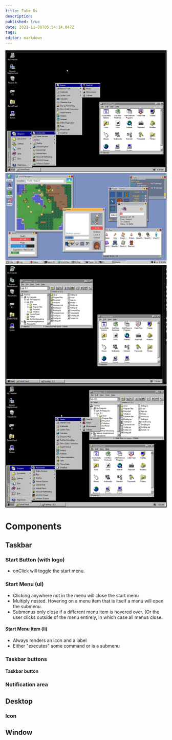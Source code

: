 ```yaml
---
title: Fake Os
description: 
published: true
date: 2021-11-08T05:54:14.047Z
tags: 
editor: markdown
---
```


![capture.png](/capture.png)
![ss_0e3a544323f957abf6b7789223e9586c6c3f3cee.1920x1080.jpg](/ss_0e3a544323f957abf6b7789223e9586c6c3f3cee.1920x1080.jpg)
![windows_95_2.png](/windows_95_2.png)
![windows_95_3.png](/windows_95_3.png)
# Components             
## Taskbar
### Start Button (with logo)
* onClick will toggle the start menu.
### Start Menu (ul)
* Clicking anywhere not in the menu will close the start menu
* Multiply nested. Hovering on a menu item that is itself a menu will open the submenu. 
* Submenus only close if a different menu item is hovered over. (Or the user clicks outside of the menu entirely, in which case all menus close.  
#### Start Menu Item (li)
* Always renders an icon and a label
* Either "executes" some command or is a submenu

### Taskbar buttons
#### Taskbar button

### Notification area

## Desktop
### Icon

## Window
